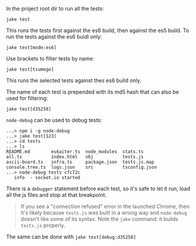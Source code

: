 In the project root dir to run all the tests:

```
jake test
```

This runs the tests first against the es6 build, then against the es5 build. To run the tests against the es6 buidl only:

```
jake test[mode:es6]
```

Use brackets to filter tests by name:

```
jake test[tsumego]
```

This runs the selected tests against thes es6 build only.

The name of each test is prepended with its md5 hash that can also be used for filtering:

```
jake test[d35258]
```

`node-debug` can be used to debug tests:

```
...> npm i -g node-debug
...> jake test[123]
...> cd tests
...> ls
README.md        es6aiter.ts  node_modules  stats.ts
all.ts           index.html   obj           tests.js
ascii-board.ts   infra.ts     package.json  tests.js.map
console.tree.ts  logs.json    src           tsconfig.json
...> node-debug tests cfc72c
   info  - socket.io started
```

There is a `debugger` statement before each test, so it's safe to let it run, load all the js files and stop at that breakpoint.

> If you see a "connection refused" error in the launched Chrome, then it's likely because `tests.js` was built in a wrong way and `node-debug` doesn't like some of its syntax. Note the `jake` command: it builds `tests.js` properly. 

The same can be done with `jake test[debug:d35258]`